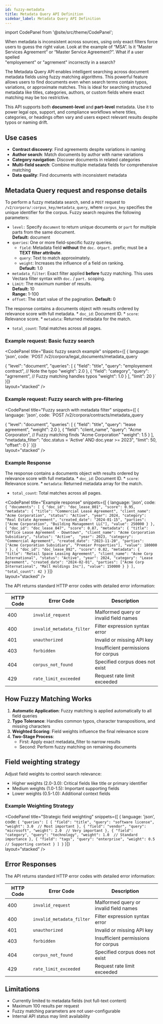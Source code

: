 ```yaml
---
id: fuzzy-metadata
title: Metadata Query API Definition
sidebar_label: Metadata Query API Definition
---
```


import CodePanel from '@site/src/theme/CodePanel';

When metadata is inconsistent across sources, using only exact filters force users 
to guess the right value. Look at the example of “MSA”. Is it “Master 
Services Agreement” or “Master Service Agreement?”. What if a user spelled  
"employement" or "agrrement" incorrectly in a search?

The Metadata Query API enables intelligent searching across document 
metadata fields using fuzzy matching algorithms. This powerful feature allows 
users to find documents even when search terms contain typos, variations, or 
approximate matches. This is ideal for searching structured metadata like 
titles, categories, authors, or custom fields where exact matching may be too 
restrictive.

This API supports both **document-level** and **part-level** metadata. Use it 
to power legal ops, support, and compliance workflows where titles, 
categories, or headings often vary and users expect relevant results despite 
typos or naming drift.

## Use cases

- **Contract discovery**: Find agreements despite variations in naming
- **Author search**: Match documents by author with name variations
- **Category navigation**: Discover documents in related categories
- **Multi-field search**: Combine multiple metadata fields for comprehensive matching
- **Data quality**: Find documents with inconsistent metadata

## Metadata Query request and response details

To perform a fuzzy metadata search, send a `POST` request to 
`/v2/corpora/:corpus_key/metadata_query`, where `corpus_key` specifies the 
unique identifier for the corpus. Fuzzy search requires the following parameters:

* `level:` Specify `document` to return unique documents or `part` for multiple parts 
  from the same document.  
**Default:** document
* `queries`: One or more field-specific fuzzy queries.
    * `field`: Metadata field **without** the `doc.` or`part.` prefix; must be a **TEXT filter attribute**.
    * `query`: Text to match approximately.
    * `weight`: Increases the influence of a field on ranking.  
  **Default:** 1.0
* `metadata_filter`:  Exact filter applied **before** fuzzy matching. This uses Vectara filter syntax with `doc.` / `part.` scoping.
* `Limit`: The maximum number of results.  
**Default:** 10  
**Range:** 1-100
* `offset`: The start value of the pagination. 
**Default:** 0 

The response contains a documents object with results ordered by relevance 
score with full metadata.
    * `doc_id`: Document ID.
    * `score`:  Relevance score.
    * `metadata`:  Returned metadata for the match.
* `total_count`: Total matches across all pages.

### Example request: Basic fuzzy search

<CodePanel
  title="Basic fuzzy search example"
  snippets={[
    {
      language: 'json',
      code: `POST /v2/corpora/legal_documents/metadata_query

{
  "level": "document",
  "queries": [
    {
      "field": "title",
      "query": "employement contract",  // Note the typo
      "weight": 2.0
    },
    {
      "field": "category", 
      "query": "agrrement",  // Fuzzy matching handles typos
      "weight": 1.0
    }
  ],
  "limit": 20
}`
    }]}  
  layout="stacked"
/>

### Example request: Fuzzy search with pre-filtering

<CodePanel
  title="Fuzzy search with metadata filter"
  snippets={[
    {
      language: 'json',
      code: `POST /v2/corpora/contracts/metadata_query

{
  "level": "document",
  "queries": [
    {
      "field": "title",
      "query": "lease agreement",
      "weight": 2.0
    },
    {
      "field": "client_name",
      "query": "Acme Corporaton",  // Fuzzy matching finds "Acme Corporation"
      "weight": 1.5
    }
  ],
  "metadata_filter": "doc.status = 'Active' AND doc.year >= 2023",
  "limit": 50,
  "offset": 0
}`
    }]}  
  layout="stacked"
/>

### Example Response

The response contains a documents object with results ordered by relevance 
score with full metadata.
    * `doc_id`: Document ID.
    * `score`:  Relevance score.
    * `metadata`:  Returned metadata array for the match.
* `total_count`: Total matches across all pages.

<CodePanel
  title="Example response"
  snippets={[
    {
      language: 'json',
      code: `{
  "documents": [
    {
      "doc_id": "doc_lease_001",
      "score": 0.95,
      "metadata": {
        "title": "Commercial Lease Agreement",
        "client_name": "Acme Corporation",
        "status": "Active",
        "year": 2024,
        "category": "Real Estate Agreement",
        "created_date": "2024-01-15",
        "parties": ["Acme Corporation", "Building Management LLC"],
        "value": 250000
      }
    },
    {
      "doc_id": "doc_lease_047",
      "score": 0.87,
      "metadata": {
        "title": "Office Lease Agreement - Downtown",
        "client_name": "Acme Corporation Subsidiary",
        "status": "Active", 
        "year": 2023,
        "category": "Commercial Agreement",
        "created_date": "2023-11-20",
        "parties": ["Acme Corporation Subsidiary", "Premier Properties"],
        "value": 180000
      }
    },
    {
      "doc_id": "doc_lease_092",
      "score": 0.82,
      "metadata": {
        "title": "Retail Space Leasing Agreement",
        "client_name": "Acme Corp International",
        "status": "Active",
        "year": 2024,
        "category": "Lease Agreement",
        "created_date": "2024-02-01",
        "parties": ["Acme Corp International", "Mall Holdings Inc"],
        "value": 150000
      }
    }
  ],
  "total_count": 42
}`
    }]}  
  layout="stacked"
/>


The API returns standard HTTP error codes with detailed error information:

| HTTP Code | Error Code | Description |
|-----------|------------|-------------|
| 400 | `invalid_request` | Malformed query or invalid field names |
| 400 | `invalid_metadata_filter` | Filter expression syntax error |
| 401 | `unauthorized` | Invalid or missing API key |
| 403 | `forbidden` | Insufficient permissions for corpus |
| 404 | `corpus_not_found` | Specified corpus does not exist |
| 429 | `rate_limit_exceeded` | Request rate limit exceeded |


## How Fuzzy Matching Works

1. **Automatic Application**: Fuzzy matching is applied automatically to all field queries
2. **Typo Tolerance**: Handles common typos, character transpositions, and missing characters
3. **Weighted Scoring**: Field weights influence the final relevance score
4. **Two-Stage Process**:
   - First: Apply exact metadata_filter to narrow results
   - Second: Perform fuzzy matching on remaining documents

## Field weighting strategy

Adjust field weights to control search relevance:
- Higher weights (2.0-3.0): Critical fields like title or primary identifier
- Medium weights (1.0-1.5): Important supporting fields
- Lower weights (0.5-1.0): Additional context fields

### Example Weighting Strategy

<CodePanel
  title="Strategic field weighting"
  snippets={[
    {
      language: 'json',
      code: `{
  "queries": [
    {
      "field": "title",
      "query": "software license",
      "weight": 3.0  // Most important
    },
    {
      "field": "vendor",
      "query": "microsoft",
      "weight": 2.0  // Very important
    },
    {
      "field": "category",
      "query": "technology",
      "weight": 1.0  // Standard importance
    },
    {
      "field": "tags",
      "query": "enterprise",
      "weight": 0.5  // Supporting context
    }
  ]
}`
    }]}  
  layout="stacked"
/>

## Error Responses

The API returns standard HTTP error codes with detailed error information:

| HTTP Code | Error Code | Description |
|-----------|------------|-------------|
| 400 | `invalid_request` | Malformed query or invalid field names |
| 400 | `invalid_metadata_filter` | Filter expression syntax error |
| 401 | `unauthorized` | Invalid or missing API key |
| 403 | `forbidden` | Insufficient permissions for corpus |
| 404 | `corpus_not_found` | Specified corpus does not exist |
| 429 | `rate_limit_exceeded` | Request rate limit exceeded |


## Limitations

- Currently limited to metadata fields (not full-text content)
- Maximum 100 results per request
- Fuzzy matching parameters are not user-configurable
- Internal API status may limit availability
